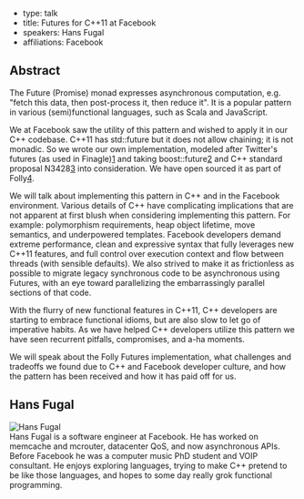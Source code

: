 - type: talk
- title: Futures for C++11 at Facebook 
- speakers: Hans Fugal 
- affiliations: Facebook 

## Abstract 

The Future (Promise) monad expresses asynchronous computation, e.g. "fetch this data, then post-process it, then reduce it". It is a popular pattern in various (semi)functional languages, such as Scala and JavaScript.

We at Facebook saw the utility of this pattern and wished to apply it in our C++ codebase. C++11 has std::future but it does not allow chaining; it is not monadic. So we wrote our own implementation, modeled after Twitter's futures (as used in Finagle)[1][] and taking boost::future[2][] and C++ standard proposal N3428[3][] into consideration. We have open sourced it as part of Folly[4][].

We will talk about implementing this pattern in C++ and in the Facebook environment. Various details of C++ have complicating implications that are not apparent at first blush when considering implementing this pattern. For example: polymorphism requirements, heap object lifetime, move semantics, and underpowered templates. Facebook developers demand extreme performance, clean and expressive syntax that fully leverages new C++11 features, and full control over execution context and flow between threads (with sensible defaults). We also strived to make it as frictionless as possible to migrate legacy synchronous code to be asynchronous using Futures, with an eye toward parallelizing the embarrassingly parallel sections of that code.

With the flurry of new functional features in C++11, C++ developers are starting to embrace functional idioms, but are also slow to let go of imperative habits. As we have helped C++ developers utilize this pattern we have seen recurrent pitfalls, compromises, and a-ha moments.

We will speak about the Folly Futures implementation, what challenges and tradeoffs we found due to C++ and Facebook developer culture, and how the pattern has been received and how it has paid off for us.

[1]: https://twitter.github.io/finagle/guide/Futures.html
[2]: http://www.boost.org/doc/libs/1_53_0/doc/html/thread/synchronization.html#thread.synchronization.futures
[3]: http://www.open-std.org/jtc1/sc22/wg21/docs/papers/2012/n3428.pdf
[4]: https://github.com/facebook/folly/blob/master/folly/futures/README.md
[5]: https://code.facebook.com/posts/1661982097368498

## Hans Fugal 
<div class="row" media:type="text/omd">

<div class="medium-4 columns">
<img src="img/hans-fugal.jpg" alt="Hans Fugal"></img>
</div>

<div class="medium-8 columns" media:type="text/omd">
Hans Fugal is a software engineer at Facebook. He has worked on memcache and mcrouter, datacenter QoS, and now asynchronous APIs. Before Facebook he was a computer music PhD student and VOIP consultant. He enjoys exploring languages, trying to make C++ pretend to be like those languages, and hopes to some day really grok functional programming.
</div>
</div>
